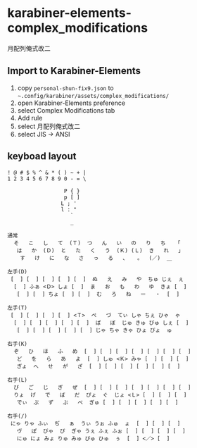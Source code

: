 # karabiner-elements-complex_modifications

月配列俺式改二

## Import to Karabiner-Elements

1. copy `personal-shun-fix9.json` to `~.config/karabiner/assets/complex_modifications/`
1. open Karabiner-Elements preference
1. select Complex Modifications tab
1. Add rule
1. select 月配列俺式改二
1. select JIS -> ANSI


## keyboad layout

```
! @ # $ % ^ & * ( ) ~ + |
1 2 3 4 5 6 7 8 9 0 - = \

                  P { }
                  p [ ]
                 L ; '
                 l : "
                    `
                    _

通常
  そ   こ   し   て  (Ｔ)  つ   ん   い   の   り   ち   「
   は   か  (Ｄ)  と   た   く   う  (Ｋ) (Ｌ)  き   れ   」
    す   け   に   な   さ   っ   る   、   。  (／)  ＿

左手(D)
 [  ] [  ] [  ] [  ] [  ]  ぬ   え   み   や  ちゅ じぇ  ぇ
  [  ] ふぁ <Ｄ> しょ [  ]  ま   お   も   わ   ゆ  きょ [  ]
   [  ] [  ] ちょ [  ] [  ]  む   ろ   ね   ー   ・  [  ]

左手(T)
 [  ] [  ] [  ] [  ] <Ｔ>  ぺ   づ  てぃ しゃ ちぇ ひゃ  ゃ
  [  ] [  ] [  ] [  ] [  ]  ぱ   ぼ  じゅ きゅ びゅ しぇ [  ]
   [  ] [  ] [  ] [  ] [  ] じゃ ちゃ きゃ ひょ びょ  ゅ

右手(K)
  ぞ   ひ   ほ   ふ   め  [  ] [  ] [  ] [  ] [  ] [  ] [  ]
   ど   を   ら   あ   よ  [  ] しゅ <Ｋ> みゃ [  ] [  ] [  ]
   ぎょ  へ   せ   が   ざ  [  ] [  ] [  ] [  ] [  ] [  ]

右手(L)
  び   ご   じ   ぎ   ぜ  [  ] [  ] [  ] [  ] [  ] [  ] [  ]
  りょ  げ   で   ば   だ  ぴょ  ぐ  じょ <Ｌ> [  ] [  ] [  ]
   でぃ  ぷ   ず   ぶ   べ  ぎゅ [  ] [  ] [  ] [  ] [  ]

右手(/)
 にゃ りゃ ふぃ  ぢ   ぁ  うぃ うぉ ふゅ  ょ  [  ] [  ] [  ]
   ヴ   ぽ  びゃ  ぴ  ぎゃ うぇ ふぇ ふぉ [  ] [  ] [  ] [  ]
   にゅ にょ みょ りゅ みゅ ぴゅ ひゅ  ぅ  [  ] <／> [  ]
```
